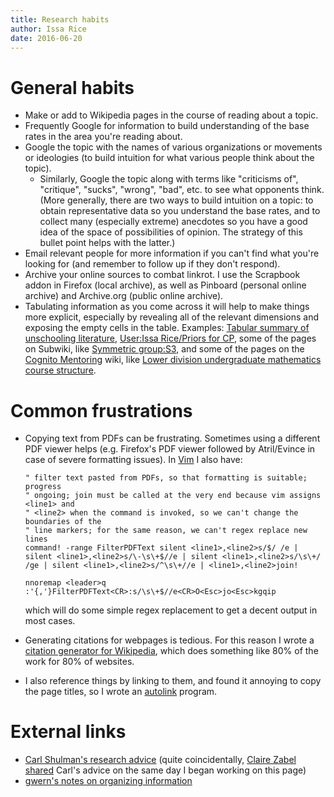 ```yaml
---
title: Research habits
author: Issa Rice
date: 2016-06-20
---
```


# General habits

- Make or add to Wikipedia pages in the course of reading about a topic.
- Frequently Google for information to build understanding of the base rates in the area you're reading about.
- Google the topic with the names of various organizations or movements or ideologies (to build intuition for what various people think about the topic).
    - Similarly, Google the topic along with terms like "criticisms of", "critique", "sucks", "wrong", "bad", etc. to see what opponents think.
    (More generally, there are two ways to build intuition on a topic: to obtain representative data so you understand the base rates, and to collect many (especially extreme) anecdotes so you have a good idea of the space of possibilities of opinion.
    The strategy of this bullet point helps with the latter.)
- Email relevant people for more information if you can't find what you're looking for (and remember to follow up if they don't respond).
- Archive your online sources to combat linkrot.
I use the Scrapbook addon in Firefox (local archive), as well as Pinboard (personal online archive) and Archive.org (public online archive).
- Tabulating information as you come across it will help to make things more explicit, especially by revealing all of the relevant dimensions and exposing the empty cells in the table.
Examples: [Tabular summary of unschooling literature](http://causeprioritization.org/Tabular%20summary%20of%20unschooling%20literature), [User:Issa Rice/Priors for CP](http://causeprioritization.org/User:Issa%20Rice/Priors%20for%20CP), some of the pages on Subwiki, like [Symmetric group:S3](http://groupprops.subwiki.org/wiki/Symmetric_group:S3), and some of the pages on the [Cognito Mentoring]() wiki, like [Lower division undergraduate mathematics course structure](http://info.cognitomentoring.org/wiki/Lower_division_undergraduate_mathematics_course_structure).

# Common frustrations

- Copying text from PDFs can be frustrating.
Sometimes using a different PDF viewer helps (e.g. Firefox's PDF viewer followed by Atril/Evince in case of severe formatting issues).
In [Vim]() I also have:

    ```vim
    " filter text pasted from PDFs, so that formatting is suitable; progress
    " ongoing; join must be called at the very end because vim assigns <line1> and
    " <line2> when the command is invoked, so we can't change the boundaries of the
    " line markers; for the same reason, we can't regex replace new lines
    command! -range FilterPDFText silent <line1>,<line2>s/$/ /e | silent <line1>,<line2>s/\-\s\+$//e | silent <line1>,<line2>s/\s\+/ /ge | silent <line1>,<line2>s/^\s\+//e | <line1>,<line2>join!

    nnoremap <leader>q :'{,'}FilterPDFText<CR>:s/\s\+$//e<CR>O<Esc>jo<Esc>kgqip

    ```

    which will do some simple regex replacement to get a decent output in most cases.

- Generating citations for webpages is tedious.
For this reason I wrote a [citation generator for Wikipedia](https://github.com/riceissa/citation-generator), which does something like 80% of the work for 80% of websites.

- I also reference things by linking to them, and found it annoying to copy the page titles, so I wrote an [autolink](https://github.com/riceissa/autolink) program.

# External links

- [Carl Shulman's research advice](https://docs.google.com/document/d/1_yuuheVqp1quDfkuRcpoW_HO7jPaI7QnRjF1zl_VovU/edit) (quite coincidentally, [Claire Zabel shared](https://www.facebook.com/claire.zabel/posts/10210316635098601) Carl's advice on the same day I began working on this page)
- [gwern's notes on organizing information](https://www.gwern.net/About#information-organizing)
